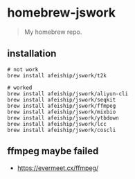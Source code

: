 # homebrew-jswork
> My homebrew repo.

## installation
```shell
# not work
brew install afeiship/jswork/t2k

# worked
brew install afeiship/jswork/aliyun-cli
brew install afeiship/jswork/seqkit
brew install afeiship/jswork/ffmpeg
brew install afeiship/jswork/mixbio
brew install afeiship/jswork/ytbdown
brew install afeiship/jswork/lcc
brew install afeiship/jswork/coscli
```

## ffmpeg maybe failed
- https://evermeet.cx/ffmpeg/
